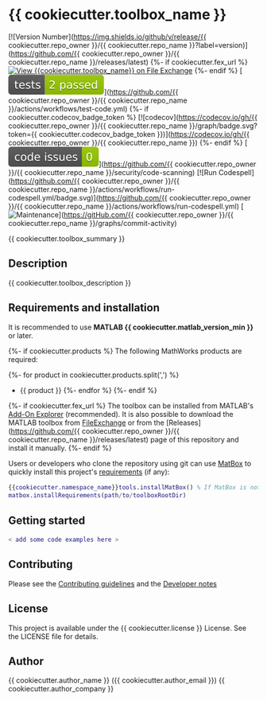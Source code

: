 # {{ cookiecutter.toolbox_name }}

[![Version Number](https://img.shields.io/github/v/release/{{ cookiecutter.repo_owner }}/{{ cookiecutter.repo_name }}?label=version)](https://github.com/{{ cookiecutter.repo_owner }}/{{ cookiecutter.repo_name }}/releases/latest)
{%- if cookiecutter.fex_url %}
[![View {{cookiecutter.toolbox_name}} on File Exchange](https://www.mathworks.com/matlabcentral/images/matlab-file-exchange.svg)]({{cookiecutter.fex_url}})
{%- endif %}
[![MATLAB Tests](.github/badges/tests.svg)](https://github.com/{{ cookiecutter.repo_owner }}/{{ cookiecutter.repo_name }}/actions/workflows/test-code.yml)
{%- if cookiecutter.codecov_badge_token %}
[![codecov](https://codecov.io/gh/{{ cookiecutter.repo_owner }}/{{ cookiecutter.repo_name }}/graph/badge.svg?token={{ cookiecutter.codecov_badge_token }})](https://codecov.io/gh/{{ cookiecutter.repo_owner }}/{{ cookiecutter.repo_name }})
{%- endif %}
[![MATLAB Code Issues](.github/badges/code_issues.svg)](https://github.com/{{ cookiecutter.repo_owner }}/{{ cookiecutter.repo_name }}/security/code-scanning)
[![Run Codespell](https://github.com/{{ cookiecutter.repo_owner }}/{{ cookiecutter.repo_name }}/actions/workflows/run-codespell.yml/badge.svg)](https://github.com/{{ cookiecutter.repo_owner }}/{{ cookiecutter.repo_name }}/actions/workflows/run-codespell.yml)
[![Maintenance](https://img.shields.io/badge/Maintained%3F-yes-green.svg)](https://gitHub.com/{{ cookiecutter.repo_owner }}/{{ cookiecutter.repo_name }}/graphs/commit-activity)

{{ cookiecutter.toolbox_summary }}

## Description

{{ cookiecutter.toolbox_description }}

## Requirements and installation
It is recommended to use **MATLAB {{ cookiecutter.matlab_version_min }}** or later. 

{%- if cookiecutter.products %}
The following MathWorks products are required:

{%- for product in cookiecutter.products.split(',') %}
- {{ product }}
{%- endfor %}
{%- endif %}

{%- if cookiecutter.fex_url %}
The toolbox can be installed from MATLAB's [Add-On Explorer](https://se.mathworks.com/help/matlab/matlab_env/get-add-ons.html) (recommended). It is also possible to download the MATLAB toolbox from [FileExchange]({{cookiecutter.fex_url}}) or from the [Releases](https://github.com/{{ cookiecutter.repo_owner }}/{{ cookiecutter.repo_name }}/releases/latest) page of this repository and install it manually.
{%- endif %}

Users or developers who clone the repository using git can use [MatBox](https://github.com/ehennestad/MatBox) to quickly install this project's [requirements](./requirements.txt) (if any):

```matlab
{{cookiecutter.namespace_name}}tools.installMatBox() % If MatBox is not installed
matbox.installRequirements(path/to/toolboxRootDir)
```

## Getting started

```matlab
< add some code examples here >
```

## Contributing
Please see the [Contributing guidelines](.github/CONTRIBUTING.md) and the [Developer notes](.github/DeveloperNotes.md)

## License

This project is available under the {{ cookiecutter.license }} License. See the LICENSE file for details.

## Author

{{ cookiecutter.author_name }} ({{ cookiecutter.author_email }})
{{ cookiecutter.author_company }}
